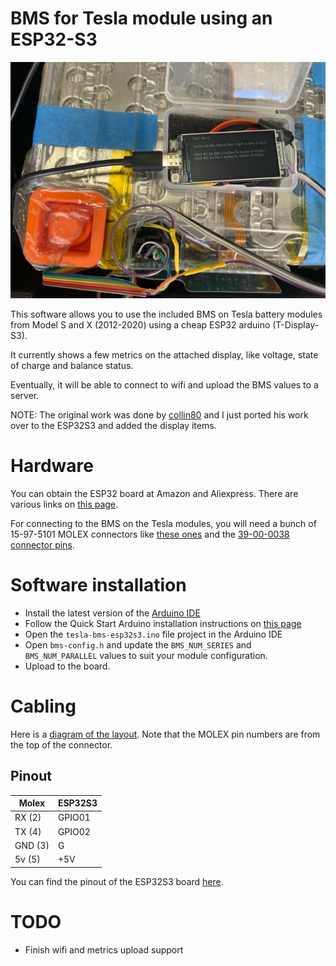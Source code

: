 # BMS for Tesla module using an ESP32-S3

![BMS in action](./images/bms.jpg)

This software allows you to use the included BMS on Tesla battery modules from Model S and X (2012-2020) using a cheap ESP32 arduino (T-Display-S3).

It currently shows a few metrics on the attached display, like voltage, state of charge and balance status.

Eventually, it will be able to connect to wifi and upload the BMS values to a server.

NOTE: The original work was done by [collin80](https://github.com/collin80/TeslaBMS) and I just ported his work over to the ESP32S3 and added the display items.

# Hardware
You can obtain the ESP32 board at Amazon and Aliexpress. There are various links on [this page](https://github.com/Xinyuan-LilyGO/T-Display-S3).

For connecting to the BMS on the Tesla modules, you will need a bunch of 15-97-5101 MOLEX connectors like [these ones](https://www.mouser.com/ProductDetail/Molex/15-97-5101?qs=orQbfqMgxgWsNUauKukokQ%3D%3D&countrycode=US&currencycode=USD)
and the [39-00-0038 connector pins](https://www.mouser.com/ProductDetail/Molex/39-00-0038-Cut-Strip?qs=Y0K5pK5Q%2FZHkDlTWB1p%2F0g%3D%3D&countrycode=US&currencycode=USD).

# Software installation
- Install the latest version of the [Arduino IDE](https://www.arduino.cc/en/software)
- Follow the Quick Start Arduino installation instructions on [this page](https://github.com/Xinyuan-LilyGO/T-Display-S3)
- Open the `tesla-bms-esp32s3.ino` file project in the Arduino IDE
- Open `bms-config.h` and update the `BMS_NUM_SERIES` and `BMS_NUM_PARALLEL` values to suit your module configuration.
- Upload to the board.

# Cabling

Here is a [diagram of the layout](images/tesla_battery_module_layout.png). Note that the MOLEX pin numbers are from the top of the connector.

## Pinout

|Molex   |ESP32S3
|--------|--------
|RX (2)  |GPIO01
|TX (4)  |GPIO02
|GND (3) |G
|5v (5)  |+5V

You can find the pinout of the ESP32S3 board [here](images/esp32-pinout.jpg).

# TODO

- Finish wifi and metrics upload support

